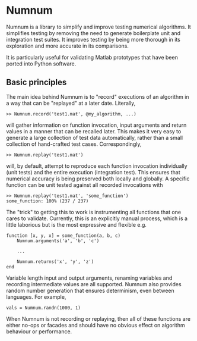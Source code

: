# Numnum

Numnum is a library to simplify and improve testing numerical algorithms. It simplifies testing by removing the need to generate boilerplate unit and integration test suites. It improves testing by being more thorough in its exploration and more accurate in its comparisons. 

It is particularly useful for validating Matlab prototypes that have been ported into Python software.

## Basic principles

The main idea behind Numnum is to "record" executions of an algorithm in a way that can be "replayed" at a later date. Literally,

	>> Numnum.record('test1.mat', @my_algorithm, ...)

will gather information on function invocation, input arguments and return values in a manner that can be recalled later. This makes it very easy to generate a large collection of test data automatically, rather than a small collection of hand-crafted test cases. Correspondingly,

	>> Numnum.replay('test1.mat')

will, by default, attempt to reproduce each function invocation individually (unit tests) and the entire execution (integration test). This ensures that numerical accuracy is being preserved both locally and globally. A specific function can be unit tested against all recorded invocations with

	>> Numnum.replay('test1.mat', 'some_function')
	some_function: 100% (237 / 237)

The "trick" to getting this to work is instrumenting all functions that one cares to validate. Currently, this is an explicitly manual process, which is a little laborious but is the most expressive and flexible e.g.

	function [x, y, x] = some_function(a, b, c)
		Numnum.arguments('a', 'b', 'c')

		...

		Numnum.returns('x', 'y', 'z')
	end

Variable length input and output arguments, renaming variables and recording intermediate values are all supported. Numnum also provides random number generation that ensures determinism, even between languages. For example,

	vals = Numnum.randn(1000, 1)

When Numnum is not recording or replaying, then all of these functions are either no-ops or facades and should have no obvious effect on algorithm behaviour or performance.

